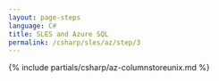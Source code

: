 ```yaml
---
layout: page-steps
language: C#
title: SLES and Azure SQL
permalink: /csharp/sles/az/step/3
---
```


{% include partials/csharp/az-columnstoreunix.md %}
